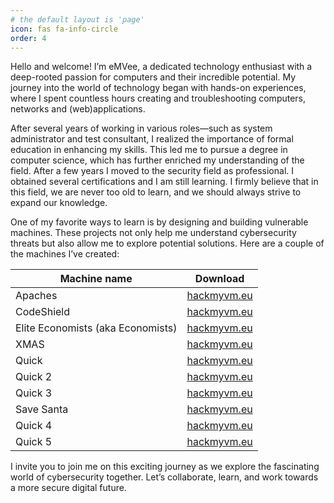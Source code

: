 ```yaml
---
# the default layout is 'page'
icon: fas fa-info-circle
order: 4
---
```


Hello and welcome! I’m eMVee, a dedicated technology enthusiast with a deep-rooted passion for computers and their incredible potential. My journey into the world of technology began with hands-on experiences, where I spent countless hours creating and troubleshooting computers, networks and (web)applications.

After several years of working in various roles—such as system administrator and test consultant, I realized the importance of formal education in enhancing my skills. This led me to pursue a degree in computer science, which has further enriched my understanding of the field. After a few years I moved to the security field as professional. I obtained several certifications and I am still learning. I firmly believe that in this field, we are never too old to learn, and we should always strive to expand our knowledge.

One of my favorite ways to learn is by designing and building vulnerable machines. These projects not only help me understand cybersecurity threats but also allow me to explore potential solutions. Here are a couple of the machines I’ve created:

| Machine name | Download |
|--------|-----------|
| Apaches | [hackmyvm.eu](https://downloads.hackmyvm.eu/apaches.zip) |
| CodeShield | [hackmyvm.eu](https://downloads.hackmyvm.eu/codeshield.zip) |
| Elite Economists (aka Economists) | [hackmyvm.eu](https://downloads.hackmyvm.eu/economists.zip) |
| XMAS | [hackmyvm.eu](https://downloads.hackmyvm.eu/xmas.zip) |
| Quick | [hackmyvm.eu](https://downloads.hackmyvm.eu/quick.zip) |
| Quick 2 |[hackmyvm.eu](https://downloads.hackmyvm.eu/quick2.zip) |
| Quick 3 |[hackmyvm.eu](https://downloads.hackmyvm.eu/quick3.zip) |
| Save Santa | [hackmyvm.eu](https://downloads.hackmyvm.eu/savesanta.zip) |
| Quick 4 | [hackmyvm.eu](https://downloads.hackmyvm.eu/quick4.zip) |
| Quick 5 | [hackmyvm.eu](https://downloads.hackmyvm.eu/quick5.zip) |

I invite you to join me on this exciting journey as we explore the fascinating world of cybersecurity together. Let’s collaborate, learn, and work towards a more secure digital future.
